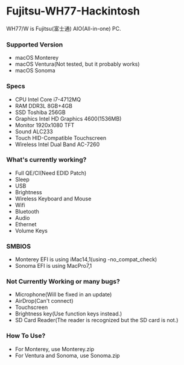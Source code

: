 # Fujitsu-WH77-Hackintosh
WH77/W is Fujitsu(富士通) AIO(All-in-one) PC.


### Supported Version
- macOS Monterey
- macOS Ventura(Not tested, but it probably works)
- macOS Sonoma
### Specs
- CPU Intel Core i7-4712MQ
- RAM DDR3L 8GB+4GB
- SSD Toshiba 256GB 
- Graphics Intel HD Graphics 4600(1536MB)
- Monitor 1920x1080 TFT
- Sound ALC233
- Touch HID-Compatible Touchscreen
- Wireless Intel Dual Band AC-7260
### What's currently working?
- Full QE/CI(Need EDID Patch)
- Sleep
- USB
- Brightness
- Wireless Keyboard and Mouse
- Wifi
- Bluetooth
- Audio
- Ethernet
- Volume Keys
### SMBIOS
- Monterey EFI is using iMac14,1(using -no_compat_check)
- Sonoma EFI is using MacPro7,1
### Not Currently Working or many bugs?
- Microphone(Will be fixed in an update)
- AirDrop(Can't connect)
- Touchscreen
- Brightness key(Use function keys instead.)
- SD Card Reader(The reader is recognized but the SD card is not.)
### How To Use?
- For Monterey, use Monterey.zip
- For Ventura and Sonoma, use Sonoma.zip
